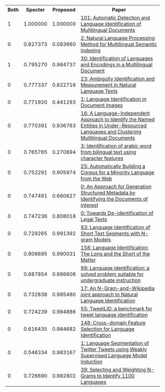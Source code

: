 <html><table><tr>
<th>Both</th>
<th>Specter</th>
<th>Proposed</th>
<th>Paper</th>
</tr>
<tr>
<td>1</td>
<td>1.000000</td>
<td>1.000000</td>
<td><a href="https://www.semanticscholar.org/paper/3bbba3089025c2d509438a295351ceeca82a6bba">101: Automatic Detection and Language Identification of Multilingual Documents</a></td>
</tr>
<tr>
<td>0</td>
<td>0.827373</td>
<td>0.083660</td>
<td><a href="https://www.semanticscholar.org/paper/d4498436237f8342b45e7ed51cbb3cea633eb863">2: Natural Language Processing Method for Multilingual Semantic Indexing</a></td>
</tr>
<tr>
<td>1</td>
<td>0.795270</td>
<td>0.984737</td>
<td><a href="https://www.semanticscholar.org/paper/c3c076e07ad07fc1eb300f9a597f273624eaa2ce">30: Identification of Languages and Encodings in a Multilingual Document</a></td>
</tr>
<tr>
<td>0</td>
<td>0.777337</td>
<td>0.822716</td>
<td><a href="https://www.semanticscholar.org/paper/5a4785d17354a1d00fee394be8ec22f85455abb6">23: Ambiguity Identification and Measurement in Natural Language Texts</a></td>
</tr>
<tr>
<td>0</td>
<td>0.771920</td>
<td>0.441293</td>
<td><a href="https://www.semanticscholar.org/paper/c06a4f68dd3710f50c458a98516615c3b7e70532">1: Language Identification in Document Images</a></td>
</tr>
<tr>
<td>0</td>
<td>0.770391</td>
<td>0.936763</td>
<td><a href="https://www.semanticscholar.org/paper/9e08a5947cfafe5bb5835d08aeef45b1a787b13c">16: A Language-Independent Approach to Identify the Named Entities in Under-Resourced Languages and Clustering Multilingual Documents</a></td>
</tr>
<tr>
<td>0</td>
<td>0.765765</td>
<td>0.270694</td>
<td><a href="https://www.semanticscholar.org/paper/85ba162b6c80a457700f9b1aa285b0d7e958f554">3: Identification of arabic word from bilingual text using character features</a></td>
</tr>
<tr>
<td>0</td>
<td>0.752291</td>
<td>0.905974</td>
<td><a href="https://www.semanticscholar.org/paper/55c31a070877f8a76ebc154a961b53146aff5943">25: Automatically Building a Corpus for a Minority Language from the Web</a></td>
</tr>
<tr>
<td>0</td>
<td>0.747491</td>
<td>0.660627</td>
<td><a href="https://www.semanticscholar.org/paper/53f2b933465720fb9903efa8dab2d6dbdb897504">0: An Approach for Generation Structured Metadata by Identifying the Documents of Interest</a></td>
</tr>
<tr>
<td>0</td>
<td>0.747236</td>
<td>0.808018</td>
<td><a href="https://www.semanticscholar.org/paper/ed8d5de8c64d0223d5cbaa7c6ea9b439d377cf94">0: Towards De-identification of Legal Texts</a></td>
</tr>
<tr>
<td>0</td>
<td>0.729265</td>
<td>0.991392</td>
<td><a href="https://www.semanticscholar.org/paper/a4b9017d86475d6140949c1136047c6f0d101467">93: Language Identification of Short Text Segments with N-gram Models</a></td>
</tr>
<tr>
<td>0</td>
<td>0.808895</td>
<td>0.990031</td>
<td><a href="https://www.semanticscholar.org/paper/257879b7d0e8b26d68f20f526f235411f8e6edf1">158: Language Identification: The Long and the Short of the Matter</a></td>
</tr>
<tr>
<td>0</td>
<td>0.687854</td>
<td>0.986606</td>
<td><a href="https://www.semanticscholar.org/paper/2ad82728af28e5fd5452d42e01a7dab7b4363f8d">99: Language identification: a solved problem suitable for undergraduate instruction</a></td>
</tr>
<tr>
<td>0</td>
<td>0.732838</td>
<td>0.985480</td>
<td><a href="https://www.semanticscholar.org/paper/901f77a1fed4e5dc8edc33c7179dc9b5ea589a99">17: An N-Gram-and-Wikipedia joint approach to Natural Language Identification</a></td>
</tr>
<tr>
<td>0</td>
<td>0.724239</td>
<td>0.984886</td>
<td><a href="https://www.semanticscholar.org/paper/fdb4bb704f9b884116765cd40996d32055066342">55: TweetLID: a benchmark for tweet language identification</a></td>
</tr>
<tr>
<td>0</td>
<td>0.616435</td>
<td>0.984682</td>
<td><a href="https://www.semanticscholar.org/paper/fdf29d5dec6f929409e0bb340ae973a91680ad17">148: Cross-domain Feature Selection for Language Identification</a></td>
</tr>
<tr>
<td>0</td>
<td>0.546334</td>
<td>0.983167</td>
<td><a href="https://www.semanticscholar.org/paper/f165dfa860d3fb46f86a0c23f52f047c229ad185">1: Language Segmentation of Twitter Tweets using Weakly Supervised Language Model Induction</a></td>
</tr>
<tr>
<td>0</td>
<td>0.726690</td>
<td>0.982802</td>
<td><a href="https://www.semanticscholar.org/paper/2c699c4bdb2cb18b664d2044ec3c8894e053f6ac">39: Selecting and Weighting N-Grams to Identify 1100 Languages</a></td>
</tr>
</table></html>
